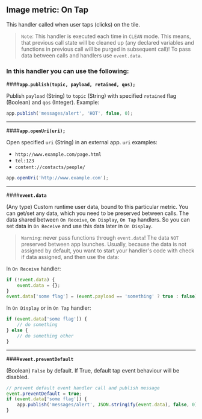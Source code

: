 Image metric: On Tap
---------------------------------
This handler called when user taps (clicks) on the tile.
>`Note`: This handler is executed each time in `CLEAN` mode. This means, that previous call state will be cleaned up (any declared variables and functions in previous call will be purged in subsequent call)!
To pass data between calls and handlers use `event.data`.

### In this handler you can use the following:

####**`app.publish(topic, payload, retained, qos);`**

Publish `payload` (String) to `topic` (String) with specified `retained` flag (Boolean) and `qos` (Integer). Example:

```js
app.publish('messages/alert', 'HOT', false, 0);
```

---

####**`app.openUri(uri);`**

Open specified `uri` (String) in an external app. `uri` examples:
- `http://www.example.com/page.html`
- `tel:123`
- `content://contacts/people/`

```js
app.openUri('http://www.example.com');
```
---

####**`event.data`**

(Any type) Custom runtime user data, bound to this particular metric. You can get/set any data, which you need to be preserved between calls.
The data shared between `On Receive`, `On Display`, `On Tap` handlers. So you can set data in `On Receive` and use this data later in `On Display`.
>`Warning`: never pass functions through `event.data`!
The data `NOT` preserved between app launches. Usually, because the data is not assigned by default, you want to start your handler's code with check if data assigned, and then use the data:

In `On Receive` handler:

```js
if (!event.data) {
    event.data = {};
}
event.data['some flag'] = (event.payload == 'something' ? true : false);
```

In `On Display` or in `On Tap` handler:

```js
if (event.data['some flag']) {
    // do something
} else {
    // do something other
}
```

---

####**`event.preventDefault`**

(Boolean) `False` by default. If True, default tap event behaviour will be disabled.

```js
// prevent default event handler call and publish message
event.preventDefault = true;
if (event.data['some flag']) {
    app.publish('messages/alert', JSON.stringify(event.data), false, 0);
}
```
